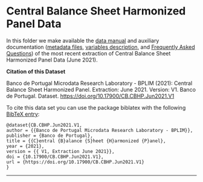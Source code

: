 # Central Balance Sheet Harmonized Panel Data


In this folder we make available the [data manual](https://github.com/BPLIM/Manuals/blob/master/Data/CBHP/JUN21/CBHP_manual_JUN2021.pdf) and auxiliary documentation ([metadata files](https://github.com/BPLIM/Manuals/tree/master/Data/CBHP/JUN21/aux_files), [variables description](https://github.com/BPLIM/Manuals/tree/master/Data/CBHP/JUN21/aux_files/variables_description), and [Frequently Asked Questions](https://github.com/BPLIM/Manuals/blob/master/Data/CBHP/JUN21/aux_files/faq/CBHP_faq.md)) of the most recent extraction of Central Balance Sheet Harmonized Panel Data (June 2021).


**Citation of this Dataset**

Banco de Portugal Microdata Research Laboratory - BPLIM (2021): Central Balance Sheet Harmonized Panel. Extraction: June 2021. Version: V1. Banco de Portugal. Dataset. https://doi.org/10.17900/CB.CBHP.Jun2021.V1



To cite this data set you can use the package biblatex with the following [BibTeX entry](https://github.com/BPLIM/Manuals/tree/master/Data/CBHP/JUN21/aux_files/bibtex/CBHP.bib):

```
@dataset{CB.CBHP.Jun2021.V1,
author = {{Banco de Portugal Microdata Research Laboratory - BPLIM}},
publisher = {Banco de Portugal},
title = {{C}entral {B}alance {S}heet {H}armonized {P}anel},
year = {2021},
version = {{ V1, Extraction June 2021}},
doi = {10.17900/CB.CBHP.Jun2021.V1},
url = {https://doi.org/10.17900/CB.CBHP.Jun2021.V1}
}
```

----------------------------------------------------------------------------------------------------------------------------------------------
